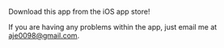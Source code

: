 Download this app from the iOS app store!

If you are having any problems within the app, just email me at aje0098@gmail.com.
